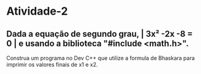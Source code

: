 # Atividade-2
## Dada a equação de segundo grau, | 3x² -2x -8 = 0 | e usando a biblioteca "#include <math.h>".
Construa um programa no Dev C++ que utilize a formula de Bhaskara para imprimir os valores finais de x1 e x2. 
